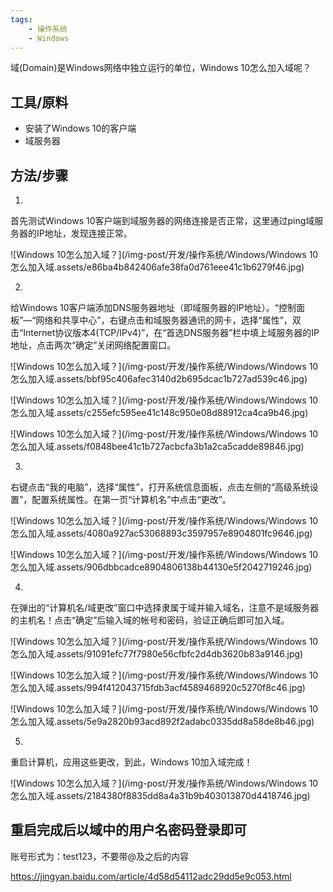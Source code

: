 ```yaml
---
tags:
    - 操作系统
    - Windows
---
```


域(Domain)是Windows网络中独立运行的单位，Windows 10怎么加入域呢？

## 工具/原料

- 安装了Windows 10的客户端
- 域服务器

## 方法/步骤

1. 

   首先测试Windows 10客户端到域服务器的网络连接是否正常，这里通过ping域服务器的IP地址，发现连接正常。

   ![Windows 10怎么加入域？](/img-post/开发/操作系统/Windows/Windows 10怎么加入域.assets/e86ba4b842406afe38fa0d761eee41c1b6279f46.jpg)

2. 

   给Windows 10客户端添加DNS服务器地址（即域服务器的IP地址）。“控制面板”—“网络和共享中心”，右键点击和域服务器通讯的网卡，选择“属性”，双击“Internet协议版本4(TCP/IPv4)”，在“首选DNS服务器”栏中填上域服务器的IP地址，点击两次“确定”关闭网络配置窗口。

   ![Windows 10怎么加入域？](/img-post/开发/操作系统/Windows/Windows 10怎么加入域.assets/bbf95c406afec3140d2b695dcac1b727ad539c46.jpg)

   ![Windows 10怎么加入域？](/img-post/开发/操作系统/Windows/Windows 10怎么加入域.assets/c255efc595ee41c148c950e08d88912ca4ca9b46.jpg)

   ![Windows 10怎么加入域？](/img-post/开发/操作系统/Windows/Windows 10怎么加入域.assets/f0848bee41c1b727acbcfa3b1a2ca5cadde89846.jpg)

3. 

   右键点击“我的电脑”，选择“属性”，打开系统信息面板，点击左侧的“高级系统设置”，配置系统属性。在第一页“计算机名”中点击“更改”。

   ![Windows 10怎么加入域？](/img-post/开发/操作系统/Windows/Windows 10怎么加入域.assets/4080a927ac53068893c3597957e8904801fc9646.jpg)

   ![Windows 10怎么加入域？](/img-post/开发/操作系统/Windows/Windows 10怎么加入域.assets/906dbbcadce8904806138b44130e5f2042719246.jpg)

4. 

   在弹出的“计算机名/域更改”窗口中选择隶属于域并输入域名，注意不是域服务器的主机名！点击“确定”后输入域的帐号和密码，验证正确后即可加入域。

   ![Windows 10怎么加入域？](/img-post/开发/操作系统/Windows/Windows 10怎么加入域.assets/91091efc77f7980e56cfbfc2d4db3620b83a9146.jpg)

   ![Windows 10怎么加入域？](/img-post/开发/操作系统/Windows/Windows 10怎么加入域.assets/994f412043715fdb3acf4589468920c5270f8c46.jpg)

   ![Windows 10怎么加入域？](/img-post/开发/操作系统/Windows/Windows 10怎么加入域.assets/5e9a2820b93acd892f2adabc0335dd8a58de8b46.jpg)

5. 

   重启计算机，应用这些更改，到此，Windows 10加入域完成！

   ![Windows 10怎么加入域？](/img-post/开发/操作系统/Windows/Windows 10怎么加入域.assets/2184380f8835dd8a4a31b9b403013870d4418746.jpg)

   ##   重启完成后以域中的用户名密码登录即可

   账号形式为：test123，不要带@及之后的内容

https://jingyan.baidu.com/article/4d58d54112adc29dd5e9c053.html